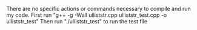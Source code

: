 There are no specific actions or commands necessary to compile and run my code.
First run "g++ -g -Wall ulliststr.cpp ulliststr_test.cpp -o ulliststr_test"
Then run "./ulliststr_test" to run the test file
